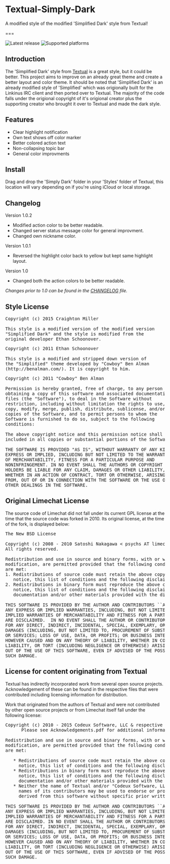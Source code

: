 # Textual-Simply-Dark
A modified style of the modified 'Simplified Dark' style from Textual!

===

![Latest release][badge-release]  ![Supported platforms][badge-platforms]

## Introduction

The 'Simplified Dark' style from [Textual](https://github.com/Codeux-Software/Textual) is a great style, but it could be better. This project aims to improve on an already great theme and create a better layout and color theme. It should be noted that 'Simplified Dark' is an already modified style of 'Simplified' which was origionally built for the Linkinus IRC client and then ported over to Textual. The majority of the code falls under the origional copyright of it's origional creator plus the supporting creator who brought it over to Textual and made the dark style. 

## Features

* Clear highlight notification
* Own text shows off color marker
* Better colored action text
* Non-collapsing topic bar
* General color improvments 

## Install

Drag and drop the 'Simply Dark' folder in your 'Styles' folder of Textual, this location will vary depending on if you're using iCloud or local storage. 

## Changelog

Version 1.0.2
* Modified action color to be better readable. 
* Changed server status message color for general improvment.
* Changed own nickname color.

Version 1.0.1
* Reversed the highlight color back to yellow but kept same highlight layout.

Version 1.0
* Changed both the action colors to be better readable.

*Changes prior to 1.0 can be found in the [CHANGELOG](CHANGELOG.md) file.*

## Style License

<pre>
Copyright (c) 2015 Craighton Miller

This style is a modified version of the modified version 
"Simplified Dark" and the style is modified from the 
original developer Ethan Schoonover.
</pre>
<pre>
Copyright (c) 2011 Ethan Schoonover

This style is a modified and stripped down version of 
the "Simplified" theme developed by "Cowboy" Ben Alman
(http://benalman.com/). It is copyright to him. 
</pre>
<pre>
Copyright (c) 2011 "Cowboy" Ben Alman

Permission is hereby granted, free of charge, to any person
obtaining a copy of this software and associated documentation
files (the "Software"), to deal in the Software without
restriction, including without limitation the rights to use,
copy, modify, merge, publish, distribute, sublicense, and/or sell
copies of the Software, and to permit persons to whom the
Software is furnished to do so, subject to the following
conditions:

The above copyright notice and this permission notice shall be
included in all copies or substantial portions of the Software.

THE SOFTWARE IS PROVIDED "AS IS", WITHOUT WARRANTY OF ANY KIND,
EXPRESS OR IMPLIED, INCLUDING BUT NOT LIMITED TO THE WARRANTIES
OF MERCHANTABILITY, FITNESS FOR A PARTICULAR PURPOSE AND
NONINFRINGEMENT. IN NO EVENT SHALL THE AUTHORS OR COPYRIGHT
HOLDERS BE LIABLE FOR ANY CLAIM, DAMAGES OR OTHER LIABILITY,
WHETHER IN AN ACTION OF CONTRACT, TORT OR OTHERWISE, ARISING
FROM, OUT OF OR IN CONNECTION WITH THE SOFTWARE OR THE USE OR
OTHER DEALINGS IN THE SOFTWARE.
</pre>

## Original Limechat License

The source code of Limechat did not fall under its current GPL license at the time that the source code was forked in 2010. Its original license, at the time of the fork, is displayed below:

<pre>
The New BSD License

Copyright (c) 2008 - 2010 Satoshi Nakagawa < psychs AT limechat DOT net >
All rights reserved. 

Redistribution and use in source and binary forms, with or without
modification, are permitted provided that the following conditions
are met:
1. Redistributions of source code must retain the above copyright
   notice, this list of conditions and the following disclaimer.
2. Redistributions in binary form must reproduce the above copyright
   notice, this list of conditions and the following disclaimer in the
   documentation and/or other materials provided with the distribution.

THIS SOFTWARE IS PROVIDED BY THE AUTHOR AND CONTRIBUTORS ``AS IS'' AND
ANY EXPRESS OR IMPLIED WARRANTIES, INCLUDING, BUT NOT LIMITED TO, THE
IMPLIED WARRANTIES OF MERCHANTABILITY AND FITNESS FOR A PARTICULAR PURPOSE
ARE DISCLAIMED.  IN NO EVENT SHALL THE AUTHOR OR CONTRIBUTORS BE LIABLE
FOR ANY DIRECT, INDIRECT, INCIDENTAL, SPECIAL, EXEMPLARY, OR CONSEQUENTIAL
DAMAGES (INCLUDING, BUT NOT LIMITED TO, PROCUREMENT OF SUBSTITUTE GOODS
OR SERVICES; LOSS OF USE, DATA, OR PROFITS; OR BUSINESS INTERRUPTION)
HOWEVER CAUSED AND ON ANY THEORY OF LIABILITY, WHETHER IN CONTRACT, STRICT
LIABILITY, OR TORT (INCLUDING NEGLIGENCE OR OTHERWISE) ARISING IN ANY WAY
OUT OF THE USE OF THIS SOFTWARE, EVEN IF ADVISED OF THE POSSIBILITY OF
SUCH DAMAGE.
</pre>

## License for content originating from Textual

Textual has indirectly incorporated work from several open source projects. Acknowledgement of these can be found in the respective files that were contributed including licensing information for distribution.

Work that originated from the authors of Textual and were not contributed by other open source projects or from Limechat itself fall under the following license:

<pre>
Copyright (c) 2010 - 2015 Codeux Software, LLC & respective contributors.
      Please see Acknowledgements.pdf for additional information.

Redistribution and use in source and binary forms, with or without
modification, are permitted provided that the following conditions
are met:

   * Redistributions of source code must retain the above copyright
     notice, this list of conditions and the following disclaimer.
   * Redistributions in binary form must reproduce the above copyright
     notice, this list of conditions and the following disclaimer in the
     documentation and/or other materials provided with the distribution.
   * Neither the name of Textual and/or "Codeux Software, LLC", nor the 
     names of its contributors may be used to endorse or promote products 
     derived from this software without specific prior written permission.

THIS SOFTWARE IS PROVIDED BY THE AUTHOR AND CONTRIBUTORS ``AS IS'' AND
ANY EXPRESS OR IMPLIED WARRANTIES, INCLUDING, BUT NOT LIMITED TO, THE
IMPLIED WARRANTIES OF MERCHANTABILITY AND FITNESS FOR A PARTICULAR PURPOSE
ARE DISCLAIMED. IN NO EVENT SHALL THE AUTHOR OR CONTRIBUTORS BE LIABLE
FOR ANY DIRECT, INDIRECT, INCIDENTAL, SPECIAL, EXEMPLARY, OR CONSEQUENTIAL
DAMAGES (INCLUDING, BUT NOT LIMITED TO, PROCUREMENT OF SUBSTITUTE GOODS
OR SERVICES; LOSS OF USE, DATA, OR PROFITS; OR BUSINESS INTERRUPTION)
HOWEVER CAUSED AND ON ANY THEORY OF LIABILITY, WHETHER IN CONTRACT, STRICT
LIABILITY, OR TORT (INCLUDING NEGLIGENCE OR OTHERWISE) ARISING IN ANY WAY
OUT OF THE USE OF THIS SOFTWARE, EVEN IF ADVISED OF THE POSSIBILITY OF
SUCH DAMAGE.
</pre>


[badge-release]: https://img.shields.io/badge/Version-1.0.2-green.svg?style=flat-square "Latest release"
[badge-platforms]: https://img.shields.io/badge/Platforms-Mac-blue.svg?style=flat-square "Supported platforms"

